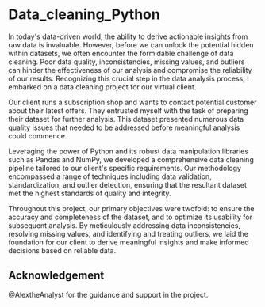 # Data_cleaning_Python
In today's data-driven world, the ability to derive actionable insights from raw data is invaluable. However, before we can unlock the potential hidden within datasets, we often encounter the formidable challenge of data cleaning. Poor data quality, inconsistencies, missing values, and outliers can hinder the effectiveness of our analysis and compromise the reliability of our results. Recognizing this crucial step in the data analysis process, I embarked on a data cleaning project for our virtual client.

Our client runs a subscription shop and wants to contact potential customer about their latest offers. They entrusted myself with the task of preparing their dataset for further analysis. This dataset presented numerous data quality issues that needed to be addressed before meaningful analysis could commence.

Leveraging the power of Python and its robust data manipulation libraries such as Pandas and NumPy, we developed a comprehensive data cleaning pipeline tailored to our client's specific requirements. Our methodology encompassed a range of techniques including data validation, standardization, and outlier detection, ensuring that the resultant dataset met the highest standards of quality and integrity.

Throughout this project, our primary objectives were twofold: to ensure the accuracy and completeness of the dataset, and to optimize its usability for subsequent analysis. By meticulously addressing data inconsistencies, resolving missing values, and identifying and treating outliers, we laid the foundation for our client to derive meaningful insights and make informed decisions based on reliable data.

## Acknowledgement
@AlextheAnalyst for the guidance and support in the project. 
